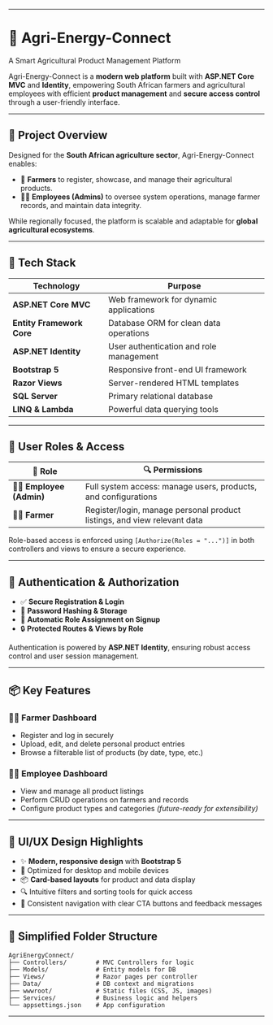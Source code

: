 ﻿
---

# 🌾 **Agri-Energy-Connect**

A Smart Agricultural Product Management Platform

Agri-Energy-Connect is a **modern web platform** built with **ASP.NET Core MVC** and **Identity**, empowering South African farmers and agricultural employees with efficient **product management** and **secure access control** through a user-friendly interface.

---

## 🧩 **Project Overview**

Designed for the **South African agriculture sector**, Agri-Energy-Connect enables:

* 🌱 **Farmers** to register, showcase, and manage their agricultural products.
* 🧑‍💼 **Employees (Admins)** to oversee system operations, manage farmer records, and maintain data integrity.

While regionally focused, the platform is scalable and adaptable for **global agricultural ecosystems**.

---

## 🚀 **Tech Stack**

| Technology                | Purpose                                 |
| ------------------------- | --------------------------------------- |
| **ASP.NET Core MVC**      | Web framework for dynamic applications  |
| **Entity Framework Core** | Database ORM for clean data operations  |
| **ASP.NET Identity**      | User authentication and role management |
| **Bootstrap 5**           | Responsive front-end UI framework       |
| **Razor Views**           | Server-rendered HTML templates          |
| **SQL Server**            | Primary relational database             |
| **LINQ & Lambda**         | Powerful data querying tools            |

---

## 👥 **User Roles & Access**

| 👤 **Role**                | 🔍 **Permissions**                                                       |
| -------------------------- | ------------------------------------------------------------------------ |
| 🧑‍💼 **Employee (Admin)** | Full system access: manage users, products, and configurations           |
| 👨‍🌾 **Farmer**           | Register/login, manage personal product listings, and view relevant data |

Role-based access is enforced using `[Authorize(Roles = "...")]` in both controllers and views to ensure a secure experience.

---

## 🔐 **Authentication & Authorization**

* ✅ **Secure Registration & Login**
* 🔐 **Password Hashing & Storage**
* 🧾 **Automatic Role Assignment on Signup**
* 🔒 **Protected Routes & Views by Role**

Authentication is powered by **ASP.NET Identity**, ensuring robust access control and user session management.

---

## 📦 **Key Features**

### 👨‍🌾 **Farmer Dashboard**

* Register and log in securely
* Upload, edit, and delete personal product entries
* Browse a filterable list of products (by date, type, etc.)

### 👩‍💼 **Employee Dashboard**

* View and manage all product listings
* Perform CRUD operations on farmers and records
* Configure product types and categories *(future-ready for extensibility)*

---

## 🎨 **UI/UX Design Highlights**

* ✨ **Modern, responsive design** with **Bootstrap 5**
* 📱 Optimized for desktop and mobile devices
* 📦 **Card-based layouts** for product and data display
* 🔍 Intuitive filters and sorting tools for quick access
* 🧭 Consistent navigation with clear CTA buttons and feedback messages

---

## 📁 **Simplified Folder Structure**

```plaintext
AgriEnergyConnect/
├── Controllers/        # MVC Controllers for logic
├── Models/             # Entity models for DB
├── Views/              # Razor pages per controller
├── Data/               # DB context and migrations
├── wwwroot/            # Static files (CSS, JS, images)
├── Services/           # Business logic and helpers
└── appsettings.json    # App configuration
```

---
